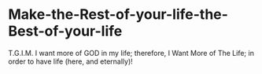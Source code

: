 # Make-the-Rest-of-your-life-the-Best-of-your-life
T.G.I.M.
I want more of GOD in my life; therefore, I Want More of The Life; in order to have life (here, and eternally)!
